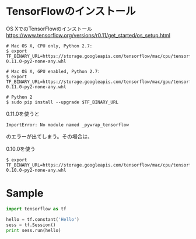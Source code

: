 
# TensorFlowのインストール

OS XでのTensorFlowのインストール
https://www.tensorflow.org/versions/r0.11/get_started/os_setup.html

```shell
# Mac OS X, CPU only, Python 2.7:
$ export TF_BINARY_URL=https://storage.googleapis.com/tensorflow/mac/cpu/tensorflow-0.11.0-py2-none-any.whl

# Mac OS X, GPU enabled, Python 2.7:
$ export TF_BINARY_URL=https://storage.googleapis.com/tensorflow/mac/gpu/tensorflow-0.11.0-py2-none-any.whl
```

```shell
# Python 2
$ sudo pip install --upgrade $TF_BINARY_URL
```

0.11.0を使うと
```shell
ImportError: No module named _pywrap_tensorflow
```
のエラーが出てしまう。その場合は、

0.10.0を使う
```shell
$ export TF_BINARY_URL=https://storage.googleapis.com/tensorflow/mac/cpu/tensorflow-0.10.0-py2-none-any.whl
```

# Sample

```python
import tensorflow as tf

hello = tf.constant('Hello')
sess = tf.Session()
print sess.run(hello)
```
